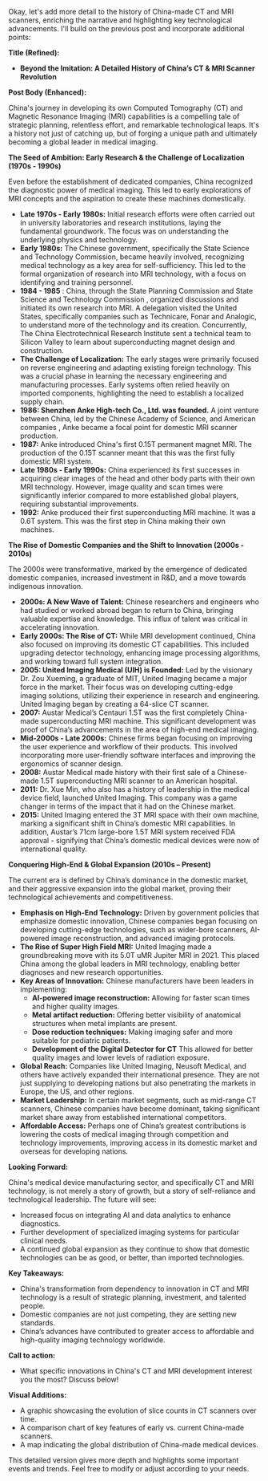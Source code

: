 Okay, let's add more detail to the history of China-made CT and MRI scanners, enriching the narrative and highlighting key technological advancements. I'll build on the previous post and incorporate additional points:

**Title (Refined):**

*   **Beyond the Imitation: A Detailed History of China’s CT & MRI Scanner Revolution**

**Post Body (Enhanced):**

China's journey in developing its own Computed Tomography (CT) and Magnetic Resonance Imaging (MRI) capabilities is a compelling tale of strategic planning, relentless effort, and remarkable technological leaps. It's a history not just of catching up, but of forging a unique path and ultimately becoming a global leader in medical imaging.

**The Seed of Ambition: Early Research & the Challenge of Localization (1970s - 1990s)**

Even before the establishment of dedicated companies, China recognized the diagnostic power of medical imaging. This led to early explorations of MRI concepts and the aspiration to create these machines domestically.

*   **Late 1970s - Early 1980s:** Initial research efforts were often carried out in university laboratories and research institutions, laying the fundamental groundwork. The focus was on understanding the underlying physics and technology.
*   **Early 1980s:** The Chinese government, specifically the State Science and Technology Commission, became heavily involved, recognizing medical technology as a key area for self-sufficiency. This led to the formal organization of research into MRI technology, with a focus on identifying and training personnel.
*  **1984 - 1985**  : China, through the State Planning Commission and State Science and Technology Commission ,  organized discussions and initiated its own research into MRI. A delegation visited the United States, specifically companies such as Technicare, Fonar and Analogic, to understand more of the technology and its creation. Concurrently, The China Electrotechnical Research Institute sent a technical team to Silicon Valley to learn about superconducting magnet design and construction.
*   **The Challenge of Localization:** The early stages were primarily focused on reverse engineering and adapting existing foreign technology. This was a crucial phase in learning the necessary engineering and manufacturing processes. Early systems often relied heavily on imported components, highlighting the need to establish a localized supply chain.
*   **1986: Shenzhen Anke High-tech Co., Ltd. was founded.** A joint venture between China, led by the Chinese Academy of Science, and American companies , Anke became a focal point for domestic MRI scanner production.
*   **1987:** Anke introduced China's first 0.15T permanent magnet MRI. The production of the 0.15T scanner meant that this was the first fully domestic MRI system.
*   **Late 1980s - Early 1990s:** China experienced its first successes in acquiring clear images of the head and other body parts with their own MRI technology. However, image quality and scan times were significantly inferior compared to more established global players, requiring substantial improvements.
*    **1992:** Anke produced their first superconducting MRI machine. It was a 0.6T system. This was the first step in China making their own machines.

**The Rise of Domestic Companies and the Shift to Innovation (2000s - 2010s)**

The 2000s were transformative, marked by the emergence of dedicated domestic companies, increased investment in R&D, and a move towards indigenous innovation.

*   **2000s: A New Wave of Talent:**  Chinese researchers and engineers who had studied or worked abroad began to return to China, bringing valuable expertise and knowledge. This influx of talent was critical in accelerating innovation.
*   **Early 2000s: The Rise of CT:** While MRI development continued, China also focused on improving its domestic CT capabilities. This included upgrading detector technology, enhancing image processing algorithms, and working toward full system integration.
*   **2005: United Imaging Medical (UIH) is Founded:** Led by the visionary Dr. Zou Xueming, a graduate of MIT, United Imaging became a major force in the market. Their focus was on developing cutting-edge imaging solutions, utilizing their experience in research and engineering. United Imaging began by creating a 64-slice CT scanner.
*   **2007:** Austar Medical’s Centauri 1.5T was the first completely China-made superconducting MRI machine. This significant development was proof of China’s advancements in the area of high-end medical imaging.
*   **Mid-2000s - Late 2000s:** Chinese firms began focusing on improving the user experience and workflow of their products. This involved incorporating more user-friendly software interfaces and improving the ergonomics of scanner design.
*    **2008:** Austar Medical made history with their first sale of a Chinese-made 1.5T superconducting MRI scanner to an American hospital.
*   **2011:**  Dr. Xue Min, who also has a history of leadership in the medical device field, launched United Imaging. This company was a game changer in terms of the impact that it had on the Chinese market.
*   **2015:** United Imaging entered the 3T MRI space with their own machine, marking a significant shift in China’s domestic MRI capabilities. In addition, Austar’s 71cm large-bore 1.5T MRI system received FDA approval - signifying that China’s domestic medical devices were now of international quality.

**Conquering High-End & Global Expansion (2010s – Present)**

The current era is defined by China’s dominance in the domestic market, and their aggressive expansion into the global market, proving their technological achievements and competitiveness.

*   **Emphasis on High-End Technology:** Driven by government policies that emphasize domestic innovation, Chinese companies began focusing on developing cutting-edge technologies, such as wider-bore scanners, AI-powered image reconstruction, and advanced imaging protocols.
*   **The Rise of Super High Field MRI:** United Imaging made a groundbreaking move with its 5.0T uMR Jupiter MRI in 2021. This placed China among the global leaders in MRI technology, enabling better diagnoses and new research opportunities.
*   **Key Areas of Innovation:** Chinese manufacturers have been leaders in implementing:
    *   **AI-powered image reconstruction:** Allowing for faster scan times and higher quality images.
    *   **Metal artifact reduction:** Offering better visibility of anatomical structures when metal implants are present.
    *   **Dose reduction techniques:** Making imaging safer and more suitable for pediatric patients.
    *    **Development of the Digital Detector for CT** This allowed for better quality images and lower levels of radiation exposure.
*   **Global Reach:** Companies like United Imaging, Neusoft Medical, and others have actively expanded their international presence. They are not just supplying to developing nations but also penetrating the markets in Europe, the US, and other regions.
*   **Market Leadership:** In certain market segments, such as mid-range CT scanners, Chinese companies have become dominant, taking significant market share away from established international competitors.
*   **Affordable Access:** Perhaps one of China’s greatest contributions is lowering the costs of medical imaging through competition and technology improvements, improving access in its domestic market and overseas for developing nations.

**Looking Forward:**

China's medical device manufacturing sector, and specifically CT and MRI technology, is not merely a story of growth, but a story of self-reliance and technological leadership. The future will see:

*   Increased focus on integrating AI and data analytics to enhance diagnostics.
*   Further development of specialized imaging systems for particular clinical needs.
*   A continued global expansion as they continue to show that domestic technologies can be as good, or better, than imported technologies.

**Key Takeaways:**

*   China's transformation from dependency to innovation in CT and MRI technology is a result of strategic planning, investment, and talented people.
*   Domestic companies are not just competing, they are setting new standards.
*   China’s advances have contributed to greater access to affordable and high-quality imaging technology worldwide.

**Call to action:**

*   What specific innovations in China's CT and MRI development interest you the most? Discuss below!

**Visual Additions:**

*   A graphic showcasing the evolution of slice counts in CT scanners over time.
*   A comparison chart of key features of early vs. current China-made scanners.
*   A map indicating the global distribution of China-made medical devices.

This detailed version gives more depth and highlights some important events and trends. Feel free to modify or adjust according to your needs.
